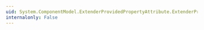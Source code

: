 ```yaml
---
uid: System.ComponentModel.ExtenderProvidedPropertyAttribute.ExtenderProperty
internalonly: False
---
```

